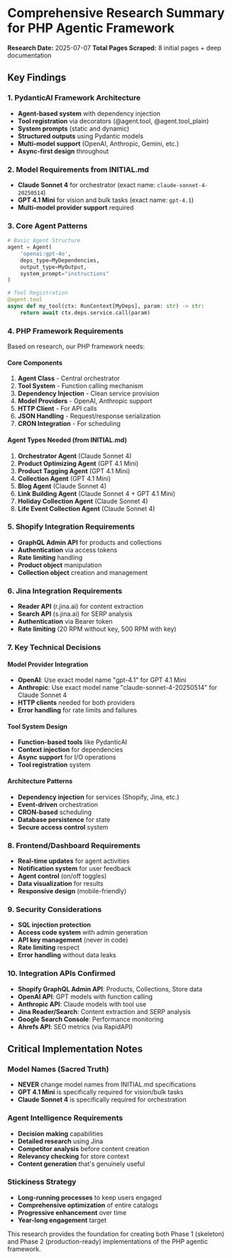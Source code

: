 # Comprehensive Research Summary for PHP Agentic Framework

**Research Date:** 2025-07-07
**Total Pages Scraped:** 8 initial pages + deep documentation

## Key Findings

### 1. PydanticAI Framework Architecture
- **Agent-based system** with dependency injection
- **Tool registration** via decorators (@agent.tool, @agent.tool_plain)
- **System prompts** (static and dynamic)
- **Structured outputs** using Pydantic models
- **Multi-model support** (OpenAI, Anthropic, Gemini, etc.)
- **Async-first design** throughout

### 2. Model Requirements from INITIAL.md
- **Claude Sonnet 4** for orchestrator (exact name: `claude-sonnet-4-20250514`)
- **GPT 4.1 Mini** for vision and bulk tasks (exact name: `gpt-4.1`)
- **Multi-model provider support** required

### 3. Core Agent Patterns
```python
# Basic Agent Structure
agent = Agent(
    'openai:gpt-4o',
    deps_type=MyDependencies,
    output_type=MyOutput,
    system_prompt="instructions"
)

# Tool Registration
@agent.tool
async def my_tool(ctx: RunContext[MyDeps], param: str) -> str:
    return await ctx.deps.service.call(param)
```

### 4. PHP Framework Requirements
Based on research, our PHP framework needs:

#### Core Components
1. **Agent Class** - Central orchestrator
2. **Tool System** - Function calling mechanism
3. **Dependency Injection** - Clean service provision
4. **Model Providers** - OpenAI, Anthropic support
5. **HTTP Client** - For API calls
6. **JSON Handling** - Request/response serialization
7. **CRON Integration** - For scheduling

#### Agent Types Needed (from INITIAL.md)
1. **Orchestrator Agent** (Claude Sonnet 4)
2. **Product Optimizing Agent** (GPT 4.1 Mini)
3. **Product Tagging Agent** (GPT 4.1 Mini)
4. **Collection Agent** (GPT 4.1 Mini)
5. **Blog Agent** (Claude Sonnet 4)
6. **Link Building Agent** (Claude Sonnet 4 + GPT 4.1 Mini)
7. **Holiday Collection Agent** (Claude Sonnet 4)
8. **Life Event Collection Agent** (Claude Sonnet 4)

### 5. Shopify Integration Requirements
- **GraphQL Admin API** for products and collections
- **Authentication** via access tokens
- **Rate limiting** handling
- **Product object** manipulation
- **Collection object** creation and management

### 6. Jina Integration Requirements
- **Reader API** (r.jina.ai) for content extraction
- **Search API** (s.jina.ai) for SERP analysis
- **Authentication** via Bearer token
- **Rate limiting** (20 RPM without key, 500 RPM with key)

### 7. Key Technical Decisions

#### Model Provider Integration
- **OpenAI**: Use exact model name "gpt-4.1" for GPT 4.1 Mini
- **Anthropic**: Use exact model name "claude-sonnet-4-20250514" for Claude Sonnet 4
- **HTTP clients** needed for both providers
- **Error handling** for rate limits and failures

#### Tool System Design
- **Function-based tools** like PydanticAI
- **Context injection** for dependencies
- **Async support** for I/O operations
- **Tool registration** system

#### Architecture Patterns
- **Dependency injection** for services (Shopify, Jina, etc.)
- **Event-driven** orchestration
- **CRON-based** scheduling
- **Database persistence** for state
- **Secure access control** system

### 8. Frontend/Dashboard Requirements
- **Real-time updates** for agent activities
- **Notification system** for user feedback
- **Agent control** (on/off toggles)
- **Data visualization** for results
- **Responsive design** (mobile-friendly)

### 9. Security Considerations
- **SQL injection protection**
- **Access code system** with admin generation
- **API key management** (never in code)
- **Rate limiting** respect
- **Error handling** without data leaks

### 10. Integration APIs Confirmed
- **Shopify GraphQL Admin API**: Products, Collections, Store data
- **OpenAI API**: GPT models with function calling
- **Anthropic API**: Claude models with tool use
- **Jina Reader/Search**: Content extraction and SERP analysis
- **Google Search Console**: Performance monitoring
- **Ahrefs API**: SEO metrics (via RapidAPI)

## Critical Implementation Notes

### Model Names (Sacred Truth)
- **NEVER** change model names from INITIAL.md specifications
- **GPT 4.1 Mini** is specifically required for vision/bulk tasks
- **Claude Sonnet 4** is specifically required for orchestration

### Agent Intelligence Requirements
- **Decision making** capabilities
- **Detailed research** using Jina
- **Competitor analysis** before content creation
- **Relevancy checking** for store context
- **Content generation** that's genuinely useful

### Stickiness Strategy
- **Long-running processes** to keep users engaged
- **Comprehensive optimization** of entire catalogs
- **Progressive enhancement** over time
- **Year-long engagement** target

This research provides the foundation for creating both Phase 1 (skeleton) and Phase 2 (production-ready) implementations of the PHP agentic framework.